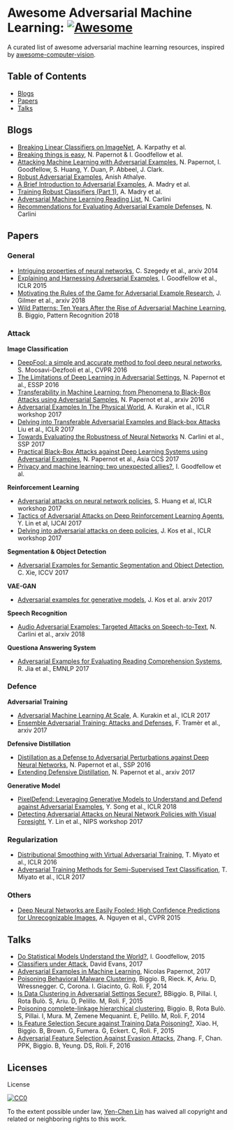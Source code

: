 
# Awesome Adversarial Machine Learning: [![Awesome](https://cdn.rawgit.com/sindresorhus/awesome/d7305f38d29fed78fa85652e3a63e154dd8e8829/media/badge.svg)](https://github.com/sindresorhus/awesome)
A curated list of awesome adversarial machine learning resources, inspired by [awesome-computer-vision](https://github.com/jbhuang0604/awesome-computer-vision).

## Table of Contents

 - [Blogs](#blogs)
 - [Papers](#papers)
 - [Talks](#talks)

## Blogs
 * [Breaking Linear Classifiers on ImageNet](http://karpathy.github.io/2015/03/30/breaking-convnets/), A. Karpathy et al.
 * [Breaking things is easy](http://www.cleverhans.io/security/privacy/ml/2016/12/16/breaking-things-is-easy.html), N. Papernot & I. Goodfellow et al.
 * [Attacking Machine Learning with Adversarial Examples](https://blog.openai.com/adversarial-example-research/), N. Papernot, I. Goodfellow, S. Huang, Y. Duan, P. Abbeel, J. Clark.
 * [Robust Adversarial Examples](https://blog.openai.com/robust-adversarial-inputs/), Anish Athalye.
 * [A Brief Introduction to Adversarial Examples](http://people.csail.mit.edu/madry/lab/blog/adversarial/2018/07/06/adversarial_intro/), A. Madry et al.
 * [Training Robust Classifiers (Part 1)](http://people.csail.mit.edu/madry/lab/blog/adversarial/2018/07/11/robust_optimization_part1/), A. Madry et al.
 * [Adversarial Machine Learning Reading List](https://nicholas.carlini.com/writing/2018/adversarial-machine-learning-reading-list.html), N. Carlini
 * [Recommendations for Evaluating Adversarial Example Defenses](https://nicholas.carlini.com/writing/2018/evaluating-adversarial-example-defenses.html), N. Carlini

 
## Papers
### General
 * [Intriguing properties of neural networks](https://arxiv.org/abs/1312.6199), C. Szegedy et al., arxiv 2014
 * [Explaining and Harnessing Adversarial Examples](https://arxiv.org/abs/1412.6572), I. Goodfellow et al., ICLR 2015
 * [Motivating the Rules of the Game for Adversarial Example Research](https://arxiv.org/abs/1807.06732), J. Gilmer et al., arxiv 2018
 * [Wild Patterns: Ten Years After the Rise of Adversarial Machine Learning](https://arxiv.org/abs/1712.03141), B. Biggio, Pattern Recognition 2018

### Attack
**Image Classification**

 * [DeepFool: a simple and accurate method to fool deep neural networks](https://arxiv.org/abs/1511.04599), S. Moosavi-Dezfooli et al., CVPR 2016
 * [The Limitations of Deep Learning in Adversarial Settings](https://arxiv.org/abs/1511.07528), N. Papernot et al., ESSP 2016
 * [Transferability in Machine Learning: from Phenomena to Black-Box Attacks using Adversarial Samples](https://arxiv.org/abs/1605.07277), N. Papernot et al., arxiv 2016
 * [Adversarial Examples In The Physical World](https://arxiv.org/pdf/1607.02533v3.pdf), A. Kurakin et al., ICLR workshop 2017 
 * [Delving into Transferable Adversarial Examples and Black-box Attacks](https://arxiv.org/abs/1611.02770) Liu et al., ICLR 2017
 * [Towards Evaluating the Robustness of Neural Networks](https://arxiv.org/abs/1608.04644) N. Carlini et al., SSP 2017
 * [Practical Black-Box Attacks against Deep Learning Systems using Adversarial Examples](https://arxiv.org/abs/1602.02697), N. Papernot et al., Asia CCS 2017
 * [Privacy and machine learning: two unexpected allies?](http://www.cleverhans.io/privacy/2018/04/29/privacy-and-machine-learning.html), I. Goodfellow et al.

**Reinforcement Learning**

* [Adversarial attacks on neural network policies](https://arxiv.org/abs/1702.02284), S. Huang et al, ICLR workshop 2017
* [Tactics of Adversarial Attacks on Deep Reinforcement Learning Agents](https://arxiv.org/abs/1703.06748), Y. Lin et al, IJCAI 2017
* [Delving into adversarial attacks on deep policies](https://arxiv.org/abs/1705.06452), J. Kos et al., ICLR workshop 2017

**Segmentation & Object Detection**

* [Adversarial Examples for Semantic Segmentation and Object Detection](https://arxiv.org/pdf/1703.08603.pdf), C. Xie, ICCV 2017

**VAE-GAN**

* [Adversarial examples for generative models](https://arxiv.org/abs/1702.06832), J. Kos et al. arxiv 2017

**Speech Recognition**

* [Audio Adversarial Examples: Targeted Attacks on Speech-to-Text](https://arxiv.org/abs/1801.01944), N. Carlini et al., arxiv 2018

**Questiona Answering System**

* [Adversarial Examples for Evaluating Reading Comprehension Systems](https://arxiv.org/abs/1707.07328), R. Jia et al., EMNLP 2017

### Defence

**Adversarial Training**

* [Adversarial Machine Learning At Scale](https://arxiv.org/pdf/1611.01236.pdf), A. Kurakin et al., ICLR 2017
* [Ensemble Adversarial Training: Attacks and Defenses](https://arxiv.org/abs/1705.07204), F. Tramèr et al., arxiv 2017

**Defensive Distillation**
* [Distillation as a Defense to Adversarial Perturbations against Deep Neural Networks](https://arxiv.org/pdf/1511.04508.pdf), N. Papernot et al., SSP 2016
* [Extending Defensive Distillation](https://arxiv.org/abs/1705.05264), N. Papernot et al., arxiv 2017

**Generative Model**
* [PixelDefend: Leveraging Generative Models to Understand and Defend against Adversarial Examples](https://arxiv.org/abs/1710.10766), Y. Song et al., ICLR 2018
* [Detecting Adversarial Attacks on Neural Network Policies with Visual Foresight](https://arxiv.org/abs/1710.00814), Y. Lin et al., NIPS workshop 2017

### Regularization
 * [Distributional Smoothing with Virtual Adversarial Training](https://arxiv.org/abs/1507.00677), T. Miyato et al., ICLR 2016
 * [Adversarial Training Methods for Semi-Supervised Text Classification](https://arxiv.org/abs/1605.07725), T. Miyato et al., ICLR 2017

### Others
 * [Deep Neural Networks are Easily Fooled: High Confidence Predictions for Unrecognizable Images](https://arxiv.org/abs/1412.1897), A. Nguyen et al., CVPR 2015
 
## Talks
 * [Do Statistical Models Understand the World?](https://www.youtube.com/watch?v=Pq4A2mPCB0Y), I. Goodfellow, 2015
 * [Classifiers under Attack](https://www.usenix.org/conference/enigma2017/conference-program/presentation/evans), David Evans, 2017
  * [Adversarial Examples in Machine Learning](https://www.usenix.org/conference/enigma2017/conference-program/presentation/papernot), Nicolas Papernot, 2017
  * [Poisoning Behavioral Malware Clustering](http://pralab.diee.unica.it/en/node/1121), Biggio. B, Rieck. K, Ariu. D, Wressnegger. C, Corona. I. Giacinto, G. Roli. F, 2014
  * [Is Data Clustering in Adversarial Settings Secure?](http://pralab.diee.unica.it/en/node/955), BBiggio. B, Pillai. I, Rota Bulò. S, Ariu. D, Pelillo. M, Roli. F, 2015
  * [Poisoning complete-linkage hierarchical clustering](http://pralab.diee.unica.it/en/node/1089), Biggio. B, Rota Bulò. S, Pillai. I, Mura. M, Zemene Mequanint. E, Pelillo. M, Roli. F, 2014
  * [Is Feature Selection Secure against Training Data Poisoning?](https://pralab.diee.unica.it/en/node/1191), Xiao. H, Biggio. B, Brown. G, Fumera. G, Eckert. C, Roli. F, 2015
  * [Adversarial Feature Selection Against Evasion Attacks](https://pralab.diee.unica.it/en/node/1188), 	Zhang. F, Chan. PPK, Biggio. B, Yeung. DS, Roli. F, 2016

## Licenses
License

[![CC0](http://i.creativecommons.org/p/zero/1.0/88x31.png)](http://creativecommons.org/publicdomain/zero/1.0/)

To the extent possible under law, [Yen-Chen Lin](http://yclin.me/) has waived all copyright and related or neighboring rights to this work.
